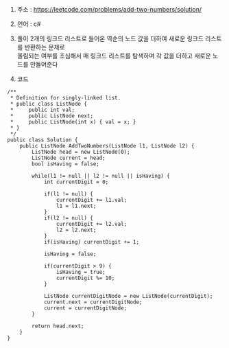 1. 주소 : https://leetcode.com/problems/add-two-numbers/solution/
2. 언어 : c#
3. 풀이
2개의 링크드 리스트로 들어온 역순의 노드 값을 더하여 새로운 링크드 리스트를 반환하는 문제로  
올림되는 여부를 조심해서 매 링크드 리스트를 탐색하며 각 값을 더하고 새로운 노드를 만들어준다  

4. 코드
```
/**
 * Definition for singly-linked list.
 * public class ListNode {
 *     public int val;
 *     public ListNode next;
 *     public ListNode(int x) { val = x; }
 * }
 */
public class Solution {
    public ListNode AddTwoNumbers(ListNode l1, ListNode l2) {
        ListNode head = new ListNode(0);
        ListNode current = head;
        bool isHaving = false;
        
        while(l1 != null || l2 != null || isHaving) {
            int currentDigit = 0;
            
            if(l1 != null) {
                currentDigit += l1.val;
                l1 = l1.next;
            }
            if(l2 != null) {
                currentDigit += l2.val;
                l2 = l2.next;
            }
            if(isHaving) currentDigit += 1;
            
            isHaving = false;
            
            if(currentDigit > 9) {
                isHaving = true;
                currentDigit %= 10;
            }
            
            ListNode currentDigitNode = new ListNode(currentDigit);
            current.next = currentDigitNode;
            current = currentDigitNode;
        }
        
        return head.next;
    }
}
```
